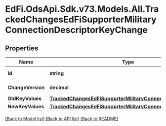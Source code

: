# EdFi.OdsApi.Sdk.v73.Models.All.TrackedChangesEdFiSupporterMilitaryConnectionDescriptorKeyChange

## Properties

Name | Type | Description | Notes
------------ | ------------- | ------------- | -------------
**Id** | **string** | Resource identifier | [optional] 
**ChangeVersion** | **decimal** | Change version | [optional] 
**OldKeyValues** | [**TrackedChangesEdFiSupporterMilitaryConnectionDescriptorKey**](TrackedChangesEdFiSupporterMilitaryConnectionDescriptorKey.md) |  | [optional] 
**NewKeyValues** | [**TrackedChangesEdFiSupporterMilitaryConnectionDescriptorKey**](TrackedChangesEdFiSupporterMilitaryConnectionDescriptorKey.md) |  | [optional] 

[[Back to Model list]](../../README.md#documentation-for-models) [[Back to API list]](../../README.md#documentation-for-api-endpoints) [[Back to README]](../../README.md)

